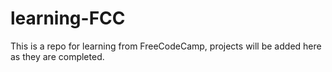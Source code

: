 # learning-FCC
This is a repo for learning from FreeCodeCamp, projects will be added here as they are completed.

